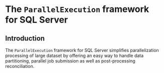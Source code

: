 # The `ParallelExecution` framework for SQL Server

## Introduction

The `ParallelExecution` framework for SQL Server simplifies parallelization processing of large dataset by offering an easy way to handle data partitioning, parallel job submission as well as post-processing reconciliation.
